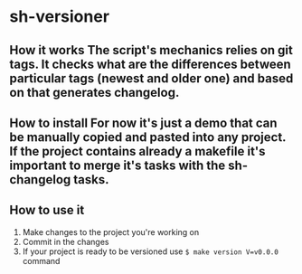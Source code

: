 # sh-versioner

## How it works The script's mechanics relies on git tags. It checks what are the differences between particular tags (newest and older one) and based on that generates changelog.

## How to install For now it's just a demo that can be manually copied and pasted into any project. If the project contains already a makefile it's important to merge it's tasks with the sh-changelog tasks.

## How to use it
1. Make changes to the project you're working on
2. Commit in the changes
3. If your project is ready to be versioned use `$ make version V=v0.0.0` command
